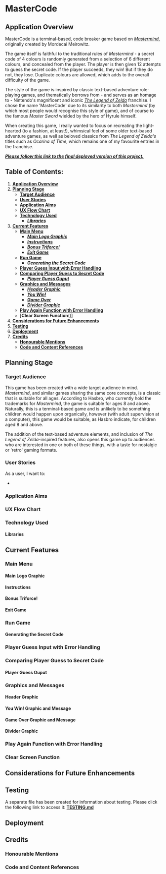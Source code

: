 # **MasterCode**

## **Application Overview**

MasterCode is a terminal-based, code breaker game based on [_Mastermind_](<https://en.wikipedia.org/wiki/Mastermind_(board_game)>), originally created by Mordecai Meirowitz.

The game itself is faithful to the traditional rules of _Mastermind_ - a secret code of 4 colours is randomly generated from a selection of 6 different colours, and concealed from the player. The player is then given 12 attempts to guess the secret code. If the player succeeds, they win! But if they do not, they lose. Duplicate colours are allowed, which adds to the overall difficulty of the game.

The style of the game is inspired by classic text-based adventure role-playing games, and thematically borrows from - and serves as an homage to - Nintendo's magnificent and iconic [_The Legend of Zelda_](https://zelda.com/about/) franchise. I chose the name 'MasterCode' due to its similarity to both _Mastermind_ (by which most people would recognise this style of game), and of course to the famous _Master Sword_ wielded by the hero of Hyrule himself.

When creating this game, I really wanted to focus on recreating the light-hearted (to a fashion, at least!), whimsical feel of some older text-based adventure games, as well as beloved classics from _The Legend of Zelda's_ titles such as _Ocarina of Time_, which remains one of my favourite entries in the franchise.

[**_Please follow this link to the final deployed version of this project._**](https://mastercode-breaker-0e80af73ee79.herokuapp.com/)

## **Table of Contents:**

1. [**Application Overview**](#application-overview)
1. [**Planning Stage**](#planning-stage)
   - [**Target Audience**](#target-audience)
   - [**User Stories**](#user-stories)
   - [**Application Aims**](#application-aims)
   - [**UX Flow Chart**](#ux-flow-chart)
   - [**Technology Used**](#technology-used)
     - [**_Libraries_**](#libraries)
1. [**Current Features**](#current-features)
   - [**Main Menu**](#main-menu)
     - [**_Main Logo Graphic_**](#main-logo-graphic)
     - [**_Instructions_**](#instructions)
     - [**_Bonus Triforce!_**](#bonus-triforce)
     - [**_Exit Game_**](#exit-game)
   - [**Run Game**](#run-game)
     - [**_Generating the Secret Code_**](#generating-the-secret-code)
   - [**Player Guess Input with Error Handling**](#player-guess-input-with-error-handling)
   - [**Comparing Player Guess to Secret Code**](#comparing-player-guess-to-secret-code)
     - [**_Player Guess Ouput_**](#player-guess-ouput)
   - [**Graphics and Messages**](#graphics-and-messages)
     - [**_Header Graphic_**](#header-graphic)
     - [**_You Win!_**](#you-win-graphic-and-message)
     - [**_Game Over_**](#game-over-graphic-and-message)
     - [**_Divider Graphic_**](#divider-graphic)
   - [**Play Again Function with Error Handling**](#play-again-function-with-error-handling)
   - [**Clear Screen Function**()]
1. [**Considerations for Future Enhancements**](#considerations-for-future-enhancements)
1. [**Testing**](#testing)
1. [**Deployment**](#deployment)
1. [**Credits**](#credits)
   - [**Honourable Mentions**](#honourable-mentions)
   - [**Code and Content References**](#code-and-content-references)

## **Planning Stage**

### **Target Audience**

This game has been created with a wide target audience in mind. _Mastermind_, and similar games sharing the same core concepts, is a classic that is suitable for all ages. According to Hasbro, who currently hold the trademarks for _Mastermind_, the game is suitable for ages 8 and above. Naturally, this is a terminal-based game and is unlikely to be something children would happen upon organically, however (with adult supervision at a computer), this game would be suitable, as Hasbro indicate, for children aged 8 and above.

The addition of the text-based adventure elements, and inclusion of _The Legend of Zelda_-inspired features, also opens this game up to audiences who are interested in one or both of these things, with a taste for nostalgic or 'retro' gaming formats.

### **User Stories**

As a user, I want to:

-

### **Application Aims**

### **UX Flow Chart**

### **Technology Used**

#### **Libraries**

## **Current Features**

### **Main Menu**

#### **Main Logo Graphic**

#### **Instructions**

#### **Bonus Triforce!**

#### **Exit Game**

### **Run Game**

#### **Generating the Secret Code**

### **Player Guess Input with Error Handling**

### **Comparing Player Guess to Secret Code**

#### **Player Guess Ouput**

### **Graphics and Messages**

#### **Header Graphic**

#### **You Win! Graphic and Message**

#### **Game Over Graphic and Message**

#### **Divider Graphic**

### **Play Again Function with Error Handling**

### **Clear Screen Function**

## **Considerations for Future Enhancements**

## **Testing**

A separate file has been created for information about testing. Please click the following link to access it: [**TESTING.md**](TESTING.md)

## **Deployment**

## **Credits**

### **Honourable Mentions**

### **Code and Content References**
